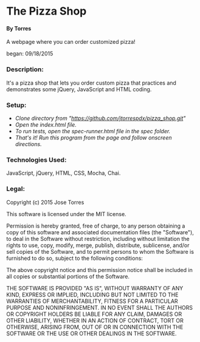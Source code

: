 # The Pizza Shop

#### By Torres

A webpage where you can order customized pizza!

began: 09/18/2015


### Description:

It's a pizza shop that lets you order custom pizza that practices and demonstrates some jQuery, JavaScript and HTML coding.


### Setup:

* _Clone directory from "https://github.com/jtorrespdx/pizza_shop.git"_
* _Open the index.html file._
* _To run tests, open the spec-runner.html file in the spec folder._
* _That's it!  Run this program from the page and follow onscreen directions._


### Technologies Used:

JavaScript, jQuery, HTML, CSS, Mocha, Chai.


### Legal:


Copyright (c) 2015 Jose Torres

This software is licensed under the MIT license.

Permission is hereby granted, free of charge, to any person obtaining a copy of this software and associated documentation files (the "Software"), to deal in the Software without restriction, including without limitation the rights to use, copy, modify, merge, publish, distribute, sublicense, and/or sell copies of the Software, and to permit persons to whom the Software is furnished to do so, subject to the following conditions:

The above copyright notice and this permission notice shall be included in all copies or substantial portions of the Software.

THE SOFTWARE IS PROVIDED "AS IS", WITHOUT WARRANTY OF ANY KIND, EXPRESS OR IMPLIED, INCLUDING BUT NOT LIMITED TO THE WARRANTIES OF MERCHANTABILITY, FITNESS FOR A PARTICULAR PURPOSE AND NONINFRINGEMENT. IN NO EVENT SHALL THE AUTHORS OR COPYRIGHT HOLDERS BE LIABLE FOR ANY CLAIM, DAMAGES OR OTHER LIABILITY, WHETHER IN AN ACTION OF CONTRACT, TORT OR OTHERWISE, ARISING FROM, OUT OF OR IN CONNECTION WITH THE SOFTWARE OR THE USE OR OTHER DEALINGS IN THE SOFTWARE.
